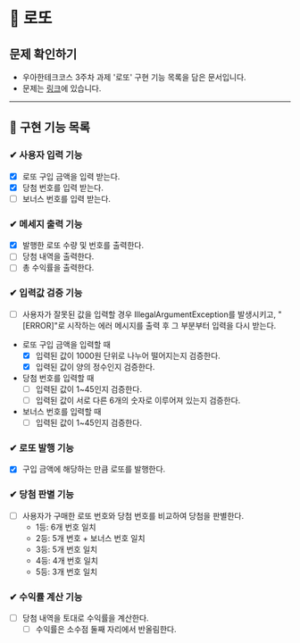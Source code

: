 # 📙 로또

## 문제 확인하기

- 우아한테크코스 3주차 과제 '로또' 구현 기능 목록을 담은 문서입니다.
- 문제는 [링크](https://github.com/woowacourse-precourse/java-lotto-6)에 있습니다.

---

## 🌟 구현 기능 목록

### ✔ 사용자 입력 기능

- [x] 로또 구입 금액을 입력 받는다.
- [x] 당첨 번호를 입력 받는다.
- [ ] 보너스 번호를 입력 받는다.

### ✔ 메세지 출력 기능

- [x] 발행한 로또 수량 및 번호를 출력한다.
- [ ] 당첨 내역을 출력한다.
- [ ] 총 수익률을 출력한다.

### ✔ 입력값 검증 기능

- [ ] 사용자가 잘못된 값을 입력할 경우 IllegalArgumentException를 발생시키고, "[ERROR]"로 시작하는 에러 메시지를 출력 후 그 부분부터 입력을 다시 받는다.
- 로또 구입 금액을 입력할 때
    - [x] 입력된 값이 1000원 단위로 나누어 떨어지는지 검증한다.
    - [x] 입력된 값이 양의 정수인지 검증한다.
- 당첨 번호를 입력할 때
    - [ ] 입력된 값이 1~45인지 검증한다.
    - [ ] 입력된 값이 서로 다른 6개의 숫자로 이루어져 있는지 검증한다.
- 보너스 번호를 입력할 때
    - [ ] 입력된 값이 1~45인지 검증한다.

### ✔ 로또 발행 기능

- [x] 구입 금액에 해당하는 만큼 로또를 발행한다.

### ✔ 당첨 판별 기능

- [ ] 사용자가 구매한 로또 번호와 당첨 번호를 비교하여 당첨을 판별한다.
    - 1등: 6개 번호 일치
    - 2등: 5개 번호 + 보너스 번호 일치
    - 3등: 5개 번호 일치
    - 4등: 4개 번호 일치
    - 5등: 3개 번호 일치

### ✔ 수익률 계산 기능

- [ ] 당첨 내역을 토대로 수익률을 계산한다.
    - [ ] 수익률은 소수점 둘째 자리에서 반올림한다. 
